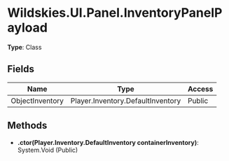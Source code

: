﻿# Wildskies.UI.Panel.InventoryPanelPayload

**Type**: Class

## Fields

| Name | Type | Access |
|------|------|--------|
| ObjectInventory | Player.Inventory.DefaultInventory | Public |

## Methods

- **.ctor(Player.Inventory.DefaultInventory containerInventory)**: System.Void (Public)

